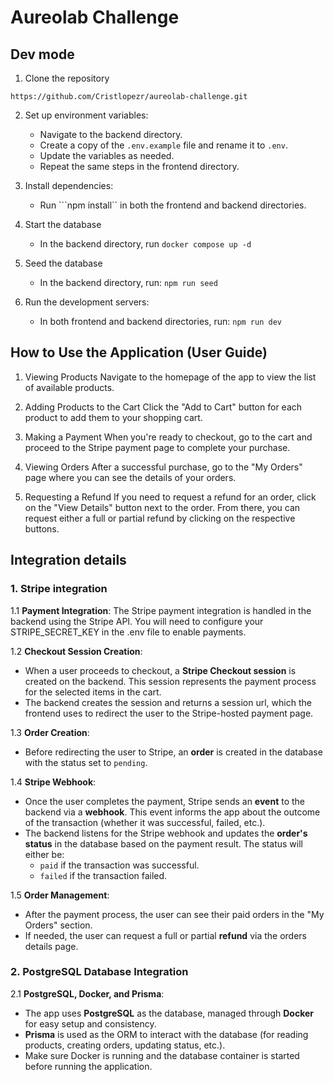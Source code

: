 # Aureolab Challenge

## Dev mode

1. Clone the repository 
```
https://github.com/Cristlopezr/aureolab-challenge.git
```

2. Set up environment variables:
   - Navigate to the backend directory.
   - Create a copy of the ```.env.example``` file and rename it to ```.env```.
   - Update the variables as needed.
   - Repeat the same steps in the frontend directory.

3. Install dependencies:
   - Run ```npm install`` in both the frontend and backend directories.

4. Start the database 
   - In the backend directory, run ```docker compose up -d```

5. Seed the database
   - In the backend directory, run: ```npm run seed```

6. Run the development servers:
   - In both frontend and backend directories, run: ```npm run dev```

## How to Use the Application (User Guide)

1. Viewing Products
    Navigate to the homepage of the app to view the list of available products.

2. Adding Products to the Cart
    Click the "Add to Cart" button for each product to add them to your shopping cart.

3. Making a Payment
    When you're ready to checkout, go to the cart and proceed to the Stripe payment page to complete your purchase.

4. Viewing Orders
    After a successful purchase, go to the "My Orders" page where you can see the details of your orders.

5. Requesting a Refund
    If you need to request a refund for an order, click on the "View Details" button next to the order. From there, you can request either a full or partial refund by clicking on the respective buttons.

## Integration details

### 1. Stripe integration

1.1 **Payment Integration**: 
    The Stripe payment integration is handled in the backend using the Stripe API. You will need to configure your STRIPE_SECRET_KEY in the .env file to enable payments.

1.2 **Checkout Session Creation**:
   - When a user proceeds to checkout, a **Stripe Checkout session** is created on the backend. This session represents the payment process for the selected items in the cart.
   - The backend creates the session and returns a session url, which the frontend uses to redirect the user to the Stripe-hosted payment page.

1.3 **Order Creation**:
   - Before redirecting the user to Stripe, an **order** is created in the database with the status set to `pending`.

1.4 **Stripe Webhook**:
   - Once the user completes the payment, Stripe sends an **event** to the backend via a **webhook**. This event informs the app about the outcome of the transaction (whether it was successful, failed, etc.).
   - The backend listens for the Stripe webhook and updates the **order's status** in the database based on the payment result. The status will either be:
     - `paid` if the transaction was successful.
     - `failed` if the transaction failed.

1.5 **Order Management**:
   - After the payment process, the user can see their paid orders in the "My Orders" section.
   - If needed, the user can request a full or partial **refund** via the orders details page.

### 2. PostgreSQL Database Integration
2.1 **PostgreSQL, Docker, and Prisma**:  
   - The app uses **PostgreSQL** as the database, managed through **Docker** for easy setup and consistency.  
   - **Prisma** is used as the ORM to interact with the database (for reading products, creating orders, updating status, etc.).  
   - Make sure Docker is running and the database container is started before running the application.